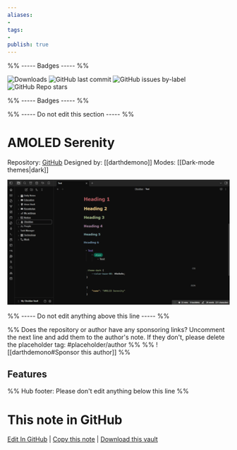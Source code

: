 ```yaml
---
aliases:
- 
tags: 
- 
publish: true
---
```


%% ----- Badges ----- %%

![Downloads](https://img.shields.io/badge/downloads-3493-573E7A?style=for-the-badge&logo=)
![GitHub last commit](https://img.shields.io/github/last-commit/darthdemono/AMOLED-Serenity?color=573E7A&label=last%20update&logo=github&style=for-the-badge)
![GitHub issues by-label](https://img.shields.io/github/issues/darthdemono/AMOLED-Serenity/help%20wanted?color=573E7A&logo=github&style=for-the-badge) 
![GitHub Repo stars](https://img.shields.io/github/stars/darthdemono/AMOLED-Serenity?color=573E7A&logo=github&style=for-the-badge)

%% ----- Badges ----- %%

%% ----- Do not edit this section ----- %%

# AMOLED Serenity

Repository: [GitHub](https://github.com/darthdemono/AMOLED-Serenity)
Designed by: [[darthdemono]]
Modes: [[Dark-mode themes|dark]]



![screenshot](https://github.com/darthdemono/AMOLED-Serenity/raw/HEAD/AMOLED-Serenity-sm.png)

%% ----- Do not edit anything above this line ----- %% 

%% Does the repository or author have any sponsoring links? Uncomment the next line and add them to the author's note. If they don't, please delete the placeholder tag: #placeholder/author %%
%% ![[darthdemono#Sponsor this author]] %%


## Features



%% Hub footer: Please don't edit anything below this line %%

# This note in GitHub

<span class="git-footer">[Edit In GitHub](https://github.dev/obsidian-community/obsidian-hub/blob/main/02%20-%20Community%20Expansions/02.05%20All%20Community%20Expansions/Themes/AMOLED%20Serenity.md "git-hub-edit-note") | [Copy this note](https://raw.githubusercontent.com/obsidian-community/obsidian-hub/main/02%20-%20Community%20Expansions/02.05%20All%20Community%20Expansions/Themes/AMOLED%20Serenity.md "git-hub-copy-note") | [Download this vault](https://github.com/obsidian-community/obsidian-hub/archive/refs/heads/main.zip "git-hub-download-vault") </span>

